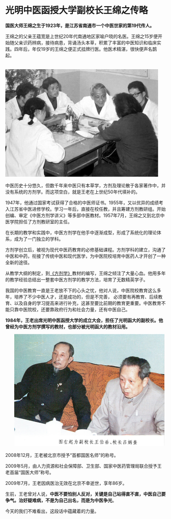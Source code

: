 # 光明中医函授大学副校长王绵之传略

**国医大师王绵之生于1923年，是江苏省南通市一个中医世家的第19代传人。**

王绵之的父亲王蕴宽是上世纪20年代南通地区家喻户晓的名医。王绵之15岁便开始随父亲识药辨病，接待病患，背诵汤头本草，积累了丰富的中医知识和临床实践。四年后，年仅19岁的王绵之便正式挂牌行医。他医术精湛，很快便声名鹊起。

　　![光明中医函授大学副校长王绵之](img/20190425171356bb3c10.jpg)

中医历史十分悠久，但数千年来中医只有本草学，方剂及理论散于各家著作中，并没有系统的方剂学。而这项空白，就是王老在上世纪50年代填补的。

1947年，他通过国家考试获得了合格的中医师证书。1955年，又以优异的成绩考入江苏省中医进修学校。学习一年后，直接在校任教，并且筹建方剂教研组。开始创编、审定《中医方剂学讲义》等多部中医教材。1957年7月，王绵之又到北京中医学院担任了方剂教研室的主任。

在长期的教学和实践中，中医方剂学在他手中逐渐成型，形成了系统化的理论体系，成为了一门独立的学科。

方剂学创立后，被视为现代中医药教育的必修基础课程。方剂学科的建立，沟通了中医和中药，衔接了传统中医和现代医学，为中医院校培育中医药人才开创了一种全新的途径。

从教学大纲的制定，到[《方剂学》](http://u141711.ish168.com/ProductDetail/2750868.html?&view=1)教材的编写，王绵之倾注了大量心血。他用多年的教学经验总结出一整套中医方剂学的教学方法，培育了无数精英学子。

我国的中医教育一直是王老放不下的心头之忧，他对人说，中医院校教育这么多年，培养了不少中医人才，还是成功的，但是不完善，  必须要有再教育、后续教育、以及自身的学习提高来进行补充，这甚至要比前期的教育更重要。中医教育不能只靠中医院校，还要靠政府行为和社会力量，还有中医自己。

**1984年，王老出席光明中医函授大学的成立大会，担任了光明函大的副校长。他曾经为中医方剂学撰写的教材，也部分被光明函大的教材沿用。**

　　![光明中医函授大学校长吕炳奎和副校长王绵之合影](img/201904251711078439d8.png)

2008年12月，王老被北京市授予“首都国医名师”的称号。

2009年5月，由人力资源和社会保障部、卫生部、国家中医药管理局联合授予王老首届“国医大师”称号。

2009年7月，王老因病医治无效在北京不幸逝世，享年86岁。

生前，王老曾对人说，**中医不要怕别人反对，关键是自己站得直不直，中医自己要争气。治好疑难病，不是为自己出名，而是为中医争光**。

今天的我们不难看出，这段话中蕴藏着的力量。